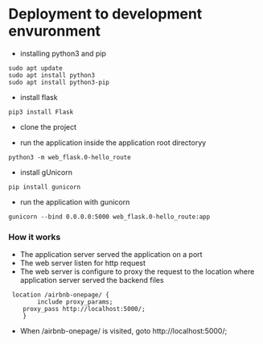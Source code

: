 # Deployment to development envuronment
- installing python3 and pip
```
sudo apt update
sudo apt install python3
sudo apt install python3-pip
```
- install flask

```
pip3 install Flask
```

- clone the project

- run the application inside the application root directoryy

```
python3 -m web_flask.0-hello_route
```
- install gUnicorn

```
pip install gunicorn

```
- run the application with gunicorn

```
gunicorn --bind 0.0.0.0:5000 web_flask.0-hello_route:app
```

### How it works
- The application server served the application on a port
- The web server listen for http request
- The web server is configure to proxy the request to the location where application server served the backend files
```
 location /airbnb-onepage/ {
        include proxy_params;
    proxy_pass http://localhost:5000/;
    }
```
- When /airbnb-onepage/ is visited, goto http://localhost:5000/;

